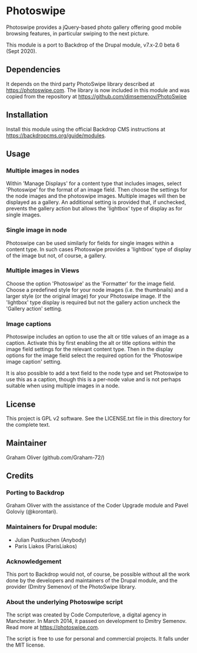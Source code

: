 # Photoswipe
Photoswipe provides a jQuery-based photo gallery offering good mobile 
browsing features, in particular swiping to the next picture.

This module is a port to Backdrop of the Drupal module, v7.x-2.0 
beta 6 (Sept 2020).

## Dependencies
It depends on the third party PhotoSwipe library described at 
https://photoswipe.com.
The library is now included in this module and was copied from the 
repository at https://github.com/dimsemenov/PhotoSwipe

## Installation
Install this module using the official Backdrop CMS instructions at
https://backdropcms.org/guide/modules.


## Usage

### Multiple images in nodes
Within 'Manage Displays' for a content type that includes images, 
select 'Photoswipe' for the format of an image field. Then choose 
the settings for the node images and the photoswipe images. 
Multiple images will then be displayed as a gallery. An additional
setting is provided that, if unchecked, prevents the gallery action 
but allows the 'lightbox' type of display as for single images.

### Single image in node
Photoswipe can be used similarly for fields for single images within 
a content type. In such cases Photoswipe provides a 'lightbox' type 
of display of the image but not, of course, a gallery.

### Multiple images in Views
Choose the option 'Photoswipe' as the 'Formatter' for the image field.
Choose a predefined style for your node images (i.e. the thumbnails)
and a larger style (or the original image) for your Photoswipe image.
If the 'lightbox' type display is required but not the gallery action
uncheck the 'Gallery action' setting.

### Image captions
Photoswipe includes an option to use the alt or title values of an 
image as a caption. Activate this by first enabling the alt or title
options within the image field settings for the relevant content type. 
Then in the display options for the image field select the required 
option for the 'Photoswipe image caption' setting.

It is also possible to add a text field to the node type and set 
Photoswipe to use this as a caption, though this is a per-node value 
and is not perhaps suitable when using multiple images in a node.

## License
This project is GPL v2 software. See the LICENSE.txt file in 
this directory for the complete text.
    
## Maintainer
Graham Oliver (github.com/Graham-72/)

## Credits        
### Porting to Backdrop
Graham Oliver with the assistance of the Coder Upgrade module
and Pavel Goloviy (@korontari).

### Maintainers for Drupal module:
- Julian Pustkuchen (Anybody)
- Paris Liakos (ParisLiakos)

### Acknowledgement
This port to Backdrop would not, of course, be possible without all
the work done by the developers and maintainers of the Drupal module,
and the provider (Dmitry Semenov) of the PhotoSwipe library.

### About the underlying Photoswipe script
The script was created by Code Computerlove, a digital agency in 
Manchester. In March 2014, it passed on development to Dmitry Semenov.
Read more at https://photoswipe.com.

The script is free to use for personal and commercial projects.
It falls under the MIT license.
